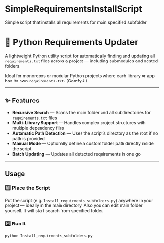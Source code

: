 # SimpleRequirementsInstallScript
Simple script that installs all requirements for main specified subfolder 

# 🐍 Python Requirements Updater

A lightweight Python utility script for automatically finding and updating all `requirements.txt` files across a project — including submodules and nested folders.  

Ideal for monorepos or modular Python projects where each library or app has its own `requirements.txt`. (ComfyUI)

---

## ✨ Features

-  **Recursive Search** — Scans the main folder and all subdirectories for `requirements.txt` files  
-  **Multi-Library Support** — Handles complex project structures with multiple dependency files  
-  **Automatic Path Detection** — Uses the script’s directory as the root if no path is provided  
- **Manual Mode** — Optionally define a custom folder path directly inside the script  
-  **Batch Updating** — Updates all detected requirements in one go  

---

## Usage

### 1️⃣ Place the Script
Put the script (e.g. `Install_requirments_subfolders.py`) anywhere in your project — ideally in the main directory.
Also you can edit main folder yourself. It will start search from specified folder.

### 2️⃣ Run It
```
python Install_requirments_subfolders.py
